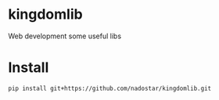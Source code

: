 # kingdomlib
Web development some useful libs

# Install
```
pip install git+https://github.com/nadostar/kingdomlib.git
```
